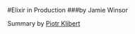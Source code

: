 #Elixir in Production
###by Jamie Winsor</h3>

Summary by <a href="https://klibert.pl">Piotr Klibert</a>
